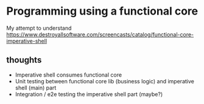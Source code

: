 # Programming using a functional core

My attempt to understand https://www.destroyallsoftware.com/screencasts/catalog/functional-core-imperative-shell 

## thoughts 

- Imperative shell consumes functional core
- Unit testing between functional core lib (business logic) and imperative shell (main) part  
- Integration / e2e testing the imperative shell part (maybe?)
